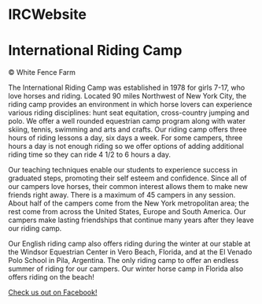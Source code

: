 # IRCWebsite
<!doctype html>
<html>

<head>
  <link rel="stylesheet" type="text/css" href="main.css"/>                                                         
	<title>IRC Website</title>

</head>

<body>
	<div class="hero">
		<h1>International Riding Camp</h1>
	</div>
	
<p id = "footer">&copy; White Fence Farm</p>

<p>The International Riding Camp was established in 1978 for girls 7-17, who love horses and riding. Located 90 miles Northwest of New York City, the riding camp provides an environment in which horse lovers can experience various riding disciplines: hunt seat equitation, cross-country jumping and polo. We offer a well rounded equestrian camp program along with water skiing, tennis, swimming and arts and crafts. Our riding camp offers three hours of riding lessons a day, six days a week. For some campers, three hours a day is not enough riding so we offer options of adding additional riding time so they can ride 4 1/2 to 6 hours a day.</p>

<p>Our teaching techniques enable our students to experience success in graduated steps, promoting their self esteem and confidence. Since all of our campers love horses, their common interest allows them to make new friends right away. There is a maximum of 45 campers in any session. About half of the campers come from the New York metropolitan area; the rest come from across the United States, Europe and South America. Our campers make lasting friendships that continue many years after they leave our riding camp.</p>

<p>Our English riding camp also offers riding during the winter at our stable at the Windsor Equestrian Center in Vero Beach, Florida, and at the El Venado Polo School in Pila, Argentina. The only riding camp to offer an endless summer of riding for our campers. Our winter horse camp in Florida also offers riding on the beach!</p>

<a href="https://www.facebook.com/internationalridingcamp/?fref=ts">Check us out on Facebook!</a>

</body>

</html>

